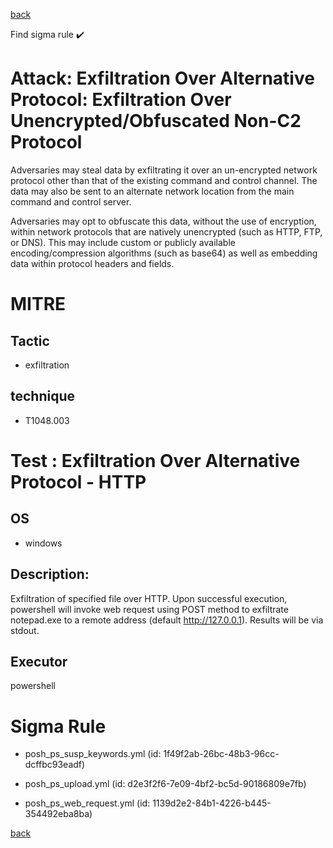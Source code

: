 
[back](../index.md)

Find sigma rule :heavy_check_mark: 

# Attack: Exfiltration Over Alternative Protocol: Exfiltration Over Unencrypted/Obfuscated Non-C2 Protocol 

Adversaries may steal data by exfiltrating it over an un-encrypted network protocol other than that of the existing command and control channel. The data may also be sent to an alternate network location from the main command and control server. 

Adversaries may opt to obfuscate this data, without the use of encryption, within network protocols that are natively unencrypted (such as HTTP, FTP, or DNS). This may include custom or publicly available encoding/compression algorithms (such as base64) as well as embedding data within protocol headers and fields. 

# MITRE
## Tactic
  - exfiltration


## technique
  - T1048.003


# Test : Exfiltration Over Alternative Protocol - HTTP
## OS
  - windows


## Description:
Exfiltration of specified file over HTTP.
Upon successful execution, powershell will invoke web request using POST method to exfiltrate notepad.exe to a remote address (default http://127.0.0.1). Results will be via stdout.


## Executor
powershell

# Sigma Rule
 - posh_ps_susp_keywords.yml (id: 1f49f2ab-26bc-48b3-96cc-dcffbc93eadf)

 - posh_ps_upload.yml (id: d2e3f2f6-7e09-4bf2-bc5d-90186809e7fb)

 - posh_ps_web_request.yml (id: 1139d2e2-84b1-4226-b445-354492eba8ba)



[back](../index.md)

